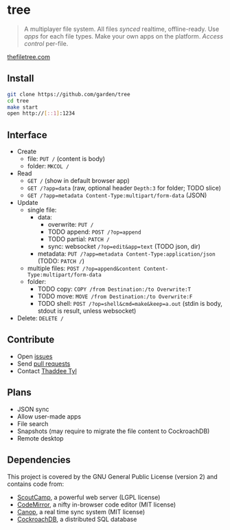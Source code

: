 # tree

> A multiplayer file system.
> All files *synced* realtime, offline-ready.
> Use *apps* for each file types.
> Make your own apps on the platform.
> *Access control* per-file.

[thefiletree.com](https://thefiletree.com)

## Install

```bash
git clone https://github.com/garden/tree
cd tree
make start
open http://[::1]:1234
```

## Interface

- Create
  - file: `PUT /` (content is body)
  - folder: `MKCOL /`
- Read
  - `GET /` (show in default browser app)
  - `GET /?app=data` (raw, optional header `Depth:3` for folder; TODO slice)
  - `GET /?app=metadata Content-Type:multipart/form-data` (JSON)
- Update
  - single file:
    - data:
      - overwrite: `PUT /`
      - TODO append: `POST /?op=append`
      - TODO partial: `PATCH /`
      - sync: websocket `/?op=edit&app=text` (TODO json, dir)
    - metadata: `PUT /?app=metadata Content-Type:application/json` (TODO: `PATCH /`)
  - multiple files: `POST /?op=append&content Content-Type:multipart/form-data`
  - folder:
    - TODO copy: `COPY /from Destination:/to Overwrite:T`
    - TODO move: `MOVE /from Destination:/to Overwrite:F`
    - TODO shell: `POST /?op=shell&cmd=make&keep=a.out` (stdin is body, stdout is result, unless websocket)
- Delete: `DELETE /`

## Contribute

- Open [issues](https://github.com/garden/tree/issues)
- Send [pull requests](http://help.github.com/send-pull-requests)
- Contact [Thaddee Tyl](https://twitter.com/espadrine)

## Plans

- JSON sync
- Allow user-made apps
- File search
- Snapshots (may require to migrate the file content to CockroachDB)
- Remote desktop

## Dependencies

This project is covered by the GNU General Public License (version 2) and contains code from:

- [ScoutCamp](https://github.com/espadrine/sc/), a powerful web server (LGPL license)
- [CodeMirror](https://github.com/marijnh/CodeMirror/), a nifty in-browser code editor (MIT license)
- [Canop](https://github.com/espadrine/canop/), a real time sync system (MIT license)
- [CockroachDB](https://www.cockroachlabs.com), a distributed SQL database

